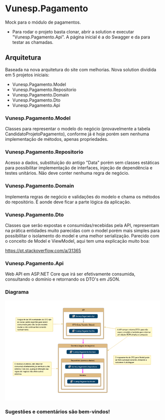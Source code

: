 # Vunesp.Pagamento
Mock para o módulo de pagamentos.

- Para rodar o projeto basta clonar, abrir a solution e executar "Vunesp.Pagamento.Api". A página inicial é a do Swagger e da para testar as chamadas.

## Arquitetura
Baseada na nova arquitetura do site com melhorias. Nova solution dividida em 5 projetos iniciais:

- Vunesp.Pagamento.Model
- Vunesp.Pagamento.Repositorio
- Vunesp.Pagamento.Domain
- Vunesp.Pagamento.Dto
- Vunesp.Pagamento.Api

### Vunesp.Pagamento.Model
Classes para representar o modelo do negócio (provavelmente a tabela CandidatoProjetoPagamento), conforme já é hoje porém sem nenhuma implementação de métodos, apenas propriedades.

### Vunesp.Pagamento.Repositorio
Acesso a dados, substituição do antigo "Data" porém sem classes estáticas para possibilitar implementação de interfaces, injeção de dependência e testes unitários. Não deve conter nenhuma regra de negócio.

### Vunesp.Pagamento.Domain
Implementa regras de negócio e validações do modelo e chama os métodos do repositório. É aonde deve ficar a parte lógica da aplicação.

### Vunesp.Pagamento.Dto
Classes que serão expostas e consumidas/recebidas pela API, representam na prática entidades muito parecidas com o model porém mais simples para possibilitar o isolamento do model e uma melhor serialização. Parecido com o conceito de Model e ViewModel, aqui tem uma explicação muito boa:

https://pt.stackoverflow.com/a/31365

### Vunesp.Pagamento.Api
Web API em ASP.NET Core que irá ser efetivamente consumida, consultando o domínio e retornando os DTO's em JSON.

### Diagrama 

![Diagrama](diagrama.png?raw=true)

### Sugestões e comentários são bem-vindos!
